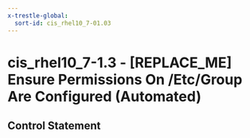 ```yaml
---
x-trestle-global:
  sort-id: cis_rhel10_7-01.03
---
```


# cis_rhel10_7-1.3 - \[REPLACE_ME\] Ensure Permissions On /Etc/Group Are Configured (Automated)

## Control Statement
